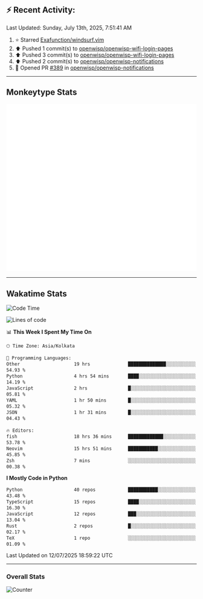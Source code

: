 ## :zap: Recent Activity:
<!--RECENT_ACTIVITY:last_update-->
Last Updated: Sunday, July 13th, 2025, 7:51:41 AM
<!--RECENT_ACTIVITY:last_update_end-->
<!--RECENT_ACTIVITY:start-->
1. ⭐ Starred [Exafunction/windsurf.vim](https://github.com/Exafunction/windsurf.vim)<br>
2. ⬆️ Pushed 1 commit(s) to [openwisp/openwisp-wifi-login-pages](https://github.com/openwisp/openwisp-wifi-login-pages)<br>
3. ⬆️ Pushed 3 commit(s) to [openwisp/openwisp-wifi-login-pages](https://github.com/openwisp/openwisp-wifi-login-pages)<br>
4. ⬆️ Pushed 2 commit(s) to [openwisp/openwisp-notifications](https://github.com/openwisp/openwisp-notifications)<br>
5. 💪 Opened PR [#389](https://github.com/openwisp/openwisp-notifications/pull/389) in [openwisp/openwisp-notifications](https://github.com/openwisp/openwisp-notifications)<br>
<!--RECENT_ACTIVITY:end-->

---

## Monkeytype Stats
<a href="https://monkeytype.com/profile/dhanus">
  <img src="https://raw.githubusercontent.com/Dhanus3133/Dhanus3133/monkeytype/monkeytype-lb.svg" alt="Monkeytype Profile" />
</a>

---

## Wakatime Stats
<!--START_SECTION:waka-->
![Code Time](http://img.shields.io/badge/Code%20Time-2%2C812%20hrs%2044%20mins-blue)

![Lines of code](https://img.shields.io/badge/From%20Hello%20World%20I%27ve%20Written-4.8%20million%20lines%20of%20code-blue)

📊 **This Week I Spent My Time On** 

```text
🕑︎ Time Zone: Asia/Kolkata

💬 Programming Languages: 
Other                    19 hrs              ██████████████░░░░░░░░░░░   54.93 % 
Python                   4 hrs 54 mins       ████░░░░░░░░░░░░░░░░░░░░░   14.19 % 
JavaScript               2 hrs               █░░░░░░░░░░░░░░░░░░░░░░░░   05.81 % 
YAML                     1 hr 50 mins        █░░░░░░░░░░░░░░░░░░░░░░░░   05.32 % 
JSON                     1 hr 31 mins        █░░░░░░░░░░░░░░░░░░░░░░░░   04.43 % 

🔥 Editors: 
fish                     18 hrs 36 mins      █████████████░░░░░░░░░░░░   53.78 % 
Neovim                   15 hrs 51 mins      ███████████░░░░░░░░░░░░░░   45.85 % 
Zsh                      7 mins              ░░░░░░░░░░░░░░░░░░░░░░░░░   00.38 % 
```

**I Mostly Code in Python** 

```text
Python                   40 repos            ███████████░░░░░░░░░░░░░░   43.48 % 
TypeScript               15 repos            ████░░░░░░░░░░░░░░░░░░░░░   16.30 % 
JavaScript               12 repos            ███░░░░░░░░░░░░░░░░░░░░░░   13.04 % 
Rust                     2 repos             █░░░░░░░░░░░░░░░░░░░░░░░░   02.17 % 
TeX                      1 repo              ░░░░░░░░░░░░░░░░░░░░░░░░░   01.09 % 
```




 Last Updated on 12/07/2025 18:59:22 UTC
<!--END_SECTION:waka-->
---

### Overall Stats

<img src="https://moe-counter.glitch.me/get/@Dhanus3133?theme=asoul" alt="Counter" />
